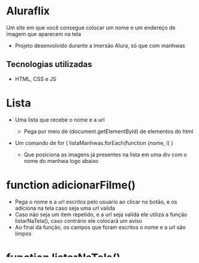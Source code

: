 # Aluraflix
Um site em que você consegue colocar um nome e um endereço de imagem que aparecem na tela
- Projeto desenvolvido durante a Imersão Alura, só que com manhwas

## Tecnologias utilizadas
- HTML, CSS e JS

# Lista
- Uma lista que recebe o nome e a url
  - Pega por meio de (document.getElementById) de elementos do html
  
- Um comando de for ( listaManhwas.forEach(function (nome, i) )
  - Que posiciona as imagens já presentes na lista em uma div com o nome do manhwa logo abaixo

# function adicionarFilme()
- Pega o nome e a url escritos pelo usuario ao clicar no botão, e os adiciona na tela caso seja uma url valida
- Caso não seja um item repetido, e a url seja valida ele utiliza a função listarNaTela(), caso contrário ele colocará um aviso
- Ao final da função, os campos que foram escritos o nome e a url são limpos

# function listarNaTela()
- Pega o nome e a url e adiciona na lista
- Adiciona a imagem na tela com o nome do manhwa abaixo, como as imagens iniciais

# function removerFilme()
- Verifica se o nome digitado existe na lista
- Caso exista, ele executa a função de removerDaTela()
- Caso contrário, ele colocará um aviso
- Ao final da função, os campos que foram escritos o nome e a url são limpos

# function removerDaTela()
- O nome digitado será removido da lista
- Logo após ser removido da lista, será removido da tela

